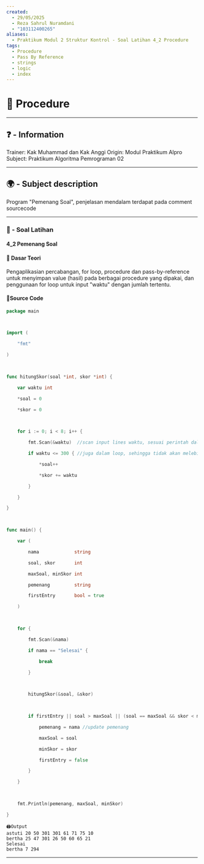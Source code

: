 ```yaml
---
created:
  - 29/05/2025
  - Reza Sahrul Nuramdani
  - "103112400265"
aliases:
  - Praktikum Modul 2 Struktur Kontrol - Soal Latihan 4_2 Procedure
tags:
  - Procedure
  - Pass By Reference
  - strings
  - logic
  - index
---
```

# 📃 Procedure
---
## ❓ - Information
Trainer: Kak Muhammad dan Kak Anggi
Origin: Modul Praktikum Alpro
Subject: Praktikum Algoritma Pemrograman 02  

---
## 🌍 - Subject description
Program "Pemenang Soal", penjelasan mendalam terdapat pada comment sourcecode

--- 
### 🎯 - Soal Latihan
#### 4_2 Pemenang Soal 

#### 📝 Dasar Teori
Pengaplikasian percabangan, for loop, procedure dan pass-by-reference untuk menyimpan value (hasil) pada berbagai procedure yang dipakai, dan penggunaan for loop untuk input "waktu" dengan jumlah tertentu.

#### 📝Source Code
```go
package main

  

import (

    "fmt"

)

  

func hitungSkor(soal *int, skor *int) {

    var waktu int

    *soal = 0

    *skor = 0

  

    for i := 0; i < 8; i++ {

        fmt.Scan(&waktu)  //scan input lines waktu, sesuai perintah dalam procedure hitungskor

        if waktu <= 300 { //juga dalam loop, sehingga tidak akan melebihi 8 jumlah nilai.

            *soal++

            *skor += waktu

        }

    }

}

  

func main() {

    var (

        nama             string

        soal, skor       int

        maxSoal, minSkor int

        pemenang         string

        firstEntry       bool = true

    )

  

    for {

        fmt.Scan(&nama)

        if nama == "Selesai" {

            break

        }

  

        hitungSkor(&soal, &skor)

  

        if firstEntry || soal > maxSoal || (soal == maxSoal && skor < minSkor) { //block percabangan untuk menentukan pemenang

            pemenang = nama //update pemenang

            maxSoal = soal

            minSkor = skor

            firstEntry = false

        }

    }

  

    fmt.Println(pemenang, maxSoal, minSkor)

}
```

	🖨️Output 
	astuti 20 50 301 301 61 71 75 10
	bertha 25 47 301 26 50 60 65 21
	Selesai
	bertha 7 294
--- 